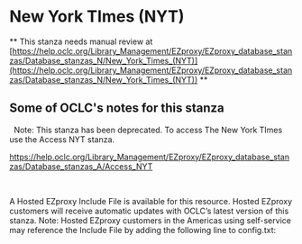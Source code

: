 # New York TImes (NYT)
** This stanza needs manual review at [https://help.oclc.org/Library_Management/EZproxy/EZproxy_database_stanzas/Database_stanzas_N/New_York_Times_(NYT)](https://help.oclc.org/Library_Management/EZproxy/EZproxy_database_stanzas/Database_stanzas_N/New_York_Times_(NYT)) **

## Some of OCLC's notes for this stanza

&nbsp; Note: This stanza has been deprecated. To access The New York TImes use the Access NYT stanza.

https://help.oclc.org/Library_Management/EZproxy/EZproxy_database_stanzas/Database_stanzas_A/Access_NYT

&nbsp;

A Hosted EZproxy Include File is available for this resource. Hosted EZproxy customers will receive automatic updates with OCLC&rsquo;s latest version of this stanza. Note: Hosted EZproxy customers in the Americas using self-service may reference the Include File by adding the following line to config.txt:

&nbsp;
